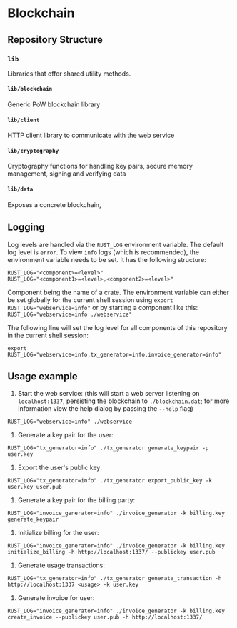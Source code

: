 # Blockchain


## Repository Structure

### `lib`

Libraries that offer shared utility methods.

#### `lib/blockchain`

Generic PoW blockchain library

#### `lib/client`

HTTP client library to communicate with the web service

#### `lib/cryptography`

Cryptography functions for handling key pairs, secure memory management, signing and verifying data

#### `lib/data`

Exposes a concrete blockchain,


## Logging

Log levels are handled via the `RUST_LOG` environment variable. The default log level is `error`. To view `info` logs
(which is recommended), the environment variable needs to be set. It has the following structure:

```
RUST_LOG="<component>=<level>"
RUST_LOG="<component1>=<level>,<component2>=<level>"
```

Component being the name of a crate. The environment variable can either be set globally for the current shell
session using `export RUST_LOG="webservice=info"` or by starting a component like this: `RUST_LOG="webservice=info
./webservice"`

The following line will set the log level for all components of this repository in the current shell session:

```
export RUST_LOG="webservice=info,tx_generator=info,invoice_generator=info"
```


## Usage example

1. Start the web service: (this will start a web server listening on `localhost:1337`, persisting the blockchain to
   `./blockchain.dat`; for more information view the help dialog by passing the `--help` flag)
  ```
  RUST_LOG="webservice=info" ./webservice
  ```

1. Generate a key pair for the user:
  ```
  RUST_LOG="tx_generator=info" ./tx_generator generate_keypair -p user.key
  ```

1. Export the user's public key:
  ```
  RUST_LOG="tx_generator=info" ./tx_generator export_public_key -k user.key user.pub
  ```

1. Generate a key pair for the billing party:
  ```
  RUST_LOG="invoice_generator=info" ./invoice_generator -k billing.key generate_keypair
  ```

1. Initialize billing for the user:
  ```
  RUST_LOG="invoice_generator=info" ./invoice_generator -k billing.key initialize_billing -h http://localhost:1337/ --publickey user.pub
  ```

1. Generate usage transactions:
  ```
  RUST_LOG="tx_generator=info" ./tx_generator generate_transaction -h http://localhost:1337 <usage> -k user.key
  ```

1. Generate invoice for user:
  ```
  RUST_LOG="invoice_generator=info" ./invoice_generator -k billing.key create_invoice --publickey user.pub -h http://localhost:1337/
  ```
